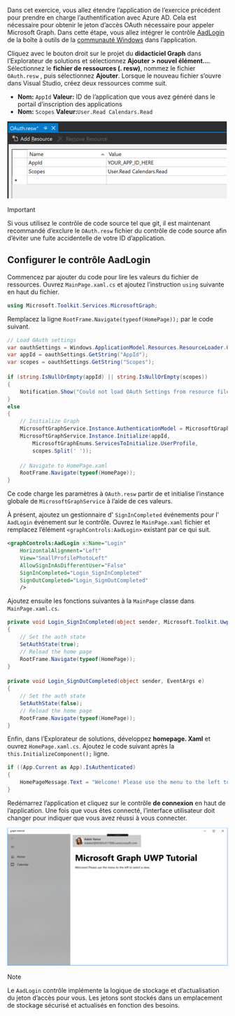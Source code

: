 <!-- markdownlint-disable MD002 MD041 -->

Dans cet exercice, vous allez étendre l’application de l’exercice précédent pour prendre en charge l’authentification avec Azure AD. Cela est nécessaire pour obtenir le jeton d’accès OAuth nécessaire pour appeler Microsoft Graph. Dans cette étape, vous allez intégrer le contrôle [AadLogin](https://docs.microsoft.com/dotnet/api/microsoft.toolkit.uwp.ui.controls.graph.aadlogin?view=win-comm-toolkit-dotnet-stable) de la boîte à outils de la [communauté Windows](https://github.com/Microsoft/WindowsCommunityToolkit) dans l’application.

Cliquez avec le bouton droit sur le projet du **didacticiel Graph** dans l’Explorateur de solutions et sélectionnez **Ajouter > nouvel élément...**. Sélectionnez le **fichier de ressources (. resw)**, nommez le fichier `OAuth.resw` , puis sélectionnez **Ajouter**. Lorsque le nouveau fichier s’ouvre dans Visual Studio, créez deux ressources comme suit.

- **Nom:** `AppId` **Valeur:** ID de l’application que vous avez généré dans le portail d’inscription des applications
- **Nom:** `Scopes` **Valeur:**`User.Read Calendars.Read`

![Capture d’écran du fichier OAuth. resw dans l’éditeur Visual Studio](./images/edit-resources-01.png)

> [!IMPORTANT]
> Si vous utilisez le contrôle de code source tel que git, il est maintenant recommandé d’exclure le `OAuth.resw` fichier du contrôle de code source afin d’éviter une fuite accidentelle de votre ID d’application.

## <a name="configure-the-aadlogin-control"></a>Configurer le contrôle AadLogin

Commencez par ajouter du code pour lire les valeurs du fichier de ressources. Ouvrez `MainPage.xaml.cs` et ajoutez l’instruction `using` suivante en haut du fichier.

```cs
using Microsoft.Toolkit.Services.MicrosoftGraph;
```

Remplacez la ligne `RootFrame.Navigate(typeof(HomePage));` par le code suivant.

```cs
// Load OAuth settings
var oauthSettings = Windows.ApplicationModel.Resources.ResourceLoader.GetForCurrentView("OAuth");
var appId = oauthSettings.GetString("AppId");
var scopes = oauthSettings.GetString("Scopes");

if (string.IsNullOrEmpty(appId) || string.IsNullOrEmpty(scopes))
{
    Notification.Show("Could not load OAuth Settings from resource file.");
}
else
{
    // Initialize Graph
    MicrosoftGraphService.Instance.AuthenticationModel = MicrosoftGraphEnums.AuthenticationModel.V2;
    MicrosoftGraphService.Instance.Initialize(appId,
        MicrosoftGraphEnums.ServicesToInitialize.UserProfile,
        scopes.Split(' '));

    // Navigate to HomePage.xaml
    RootFrame.Navigate(typeof(HomePage));
}
```

Ce code charge les paramètres à `OAuth.resw` partir de et initialise l’instance globale de `MicrosoftGraphService` à l’aide de ces valeurs.

À présent, ajoutez un gestionnaire d' `SignInCompleted` événements pour l' `AadLogin` événement sur le contrôle. Ouvrez le `MainPage.xaml` fichier et remplacez l’élément `<graphControls:AadLogin>` existant par ce qui suit.

```xml
<graphControls:AadLogin x:Name="Login"
    HorizontalAlignment="Left"
    View="SmallProfilePhotoLeft"
    AllowSignInAsDifferentUser="False"
    SignInCompleted="Login_SignInCompleted"
    SignOutCompleted="Login_SignOutCompleted"
    />
```

Ajoutez ensuite les fonctions suivantes à la `MainPage` classe dans `MainPage.xaml.cs`.

```cs
private void Login_SignInCompleted(object sender, Microsoft.Toolkit.Uwp.UI.Controls.Graph.SignInEventArgs e)
{
    // Set the auth state
    SetAuthState(true);
    // Reload the home page
    RootFrame.Navigate(typeof(HomePage));
}

private void Login_SignOutCompleted(object sender, EventArgs e)
{
    // Set the auth state
    SetAuthState(false);
    // Reload the home page
    RootFrame.Navigate(typeof(HomePage));
}
```

Enfin, dans l’Explorateur de solutions, développez **homepage. Xaml** et ouvrez `HomePage.xaml.cs`. Ajoutez le code suivant après la `this.InitializeComponent();` ligne.

```cs
if ((App.Current as App).IsAuthenticated)
{
    HomePageMessage.Text = "Welcome! Please use the menu to the left to select a view.";
}
```

Redémarrez l’application et cliquez sur le contrôle **de connexion** en haut de l’application. Une fois que vous êtes connecté, l’interface utilisateur doit changer pour indiquer que vous avez réussi à vous connecter.

![Capture d’écran de l’application après la connexion](./images/add-aad-auth-01.png)

> [!NOTE]
> Le `AadLogin` contrôle implémente la logique de stockage et d’actualisation du jeton d’accès pour vous. Les jetons sont stockés dans un emplacement de stockage sécurisé et actualisés en fonction des besoins.
